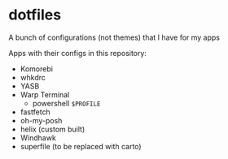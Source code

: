 # dotfiles

A bunch of configurations (not themes) that I have for my apps

Apps with their configs in this repository:

- Komorebi
- whkdrc
- YASB
- Warp Terminal
  - powershell `$PROFILE`
- fastfetch
- oh-my-posh
- helix (custom built)
- Windhawk
- superfile (to be replaced with carto)
